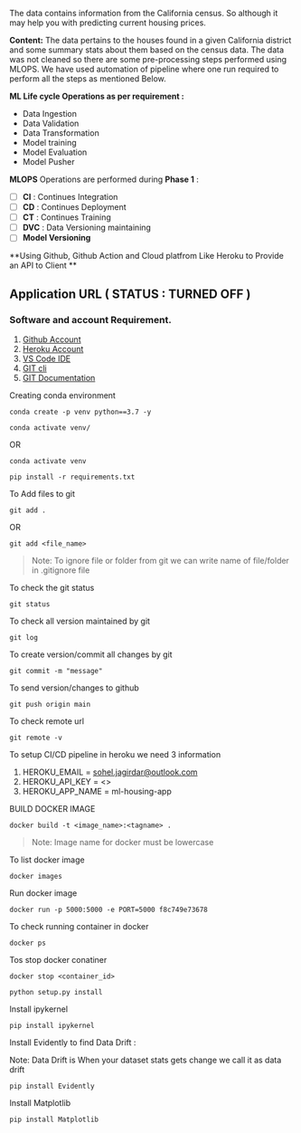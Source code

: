 

The data contains information from the California census. So although it may help you with predicting current housing prices.

**Content:**
The data pertains to the houses found in a given California district and some summary stats about them based on the census data. The data was not cleaned so there are some pre-processing steps performed using MLOPS.  We have used automation of pipeline where one run required to perform all the steps as mentioned Below. 

**ML Life cycle Operations as per requirement :**

-  Data Ingestion
- Data Validation 
- Data Transformation 
- Model training
- Model Evaluation
- Model Pusher

**MLOPS** Operations are performed during **Phase 1** : 

- [ ]  **CI** : Continues Integration
- [ ] **CD** : Continues Deployment 
- [ ]  **CT** : Continues Training
- [ ] **DVC** : Data Versioning maintaining
- [ ] **Model Versioning** 

**Using Github, Github Action and Cloud platfrom Like Heroku to Provide an API to Client **



## Application URL ( STATUS : TURNED OFF )

### Software and account Requirement.

1. [Github Account](https://github.com)
2. [Heroku Account](https://dashboard.heroku.com/login)
3. [VS Code IDE](https://code.visualstudio.com/download)
4. [GIT cli](https://git-scm.com/downloads)
5. [GIT Documentation](https://git-scm.com/docs/gittutorial)


Creating conda environment
```
conda create -p venv python==3.7 -y
```
```
conda activate venv/
```
OR 
```
conda activate venv
```

```
pip install -r requirements.txt
```

To Add files to git
```
git add .
```

OR
```
git add <file_name>
```

> Note: To ignore file or folder from git we can write name of file/folder in .gitignore file

To check the git status 
```
git status
```
To check all version maintained by git
```
git log
```

To create version/commit all changes by git
```
git commit -m "message"
```

To send version/changes to github
```
git push origin main
```

To check remote url 
```
git remote -v
```

To setup CI/CD pipeline in heroku we need 3 information
1. HEROKU_EMAIL = sohel.jagirdar@outlook.com
2. HEROKU_API_KEY = <>
3. HEROKU_APP_NAME = ml-housing-app

BUILD DOCKER IMAGE
```
docker build -t <image_name>:<tagname> .
```
> Note: Image name for docker must be lowercase


To list docker image
```
docker images
```

Run docker image
```
docker run -p 5000:5000 -e PORT=5000 f8c749e73678
```

To check running container in docker
```
docker ps
```

Tos stop docker conatiner
```
docker stop <container_id>
```



```
python setup.py install
```


Install ipykernel

```
pip install ipykernel
```

Install Evidently to find Data Drift :

Note: Data Drift is When your dataset stats gets change we call it as data drift

```
pip install Evidently
```


Install Matplotlib

```
pip install Matplotlib
```



